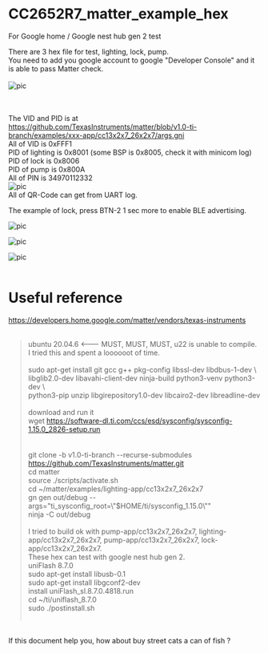 # CC2652R7_matter_example_hex
For Google home / Google nest hub gen 2 test

There are 3 hex file for test, lighting, lock, pump.<br>
You need to add you google account to google "Developer Console" and it is able to pass Matter check.<br>
<br>
![pic](pic/developer_console.png)<br><br><br>


The VID and PID is at https://github.com/TexasInstruments/matter/blob/v1.0-ti-branch/examples/xxx-app/cc13x2x7_26x2x7/args.gni <br>
All of VID is 0xFFF1 <br>
PID of lighting is 0x8001 (some BSP is 0x8005, check it with minicom log) <br>
PID of lock is 0x8006<br>
PID of pump is 0x800A<br>
All of PIN is  34970112332<br>
![pic](pic/pin_qrcode.png)<br>
All of QR-Code can get from UART log.<br>

The example of lock, press BTN-2 1 sec more to enable BLE advertising.<br>

![pic](pic/lock.png)<br>

![pic](pic/lighting.png)<br>

![pic](pic/pump.png)<br>
<br>
# Useful reference
https://developers.home.google.com/matter/vendors/texas-instruments  
<br>
> ubuntu 20.04.6 <--- MUST, MUST, MUST, u22 is unable to compile. I tried this and spent a loooooot of time.  
> <br>
> sudo apt-get install git gcc g++ pkg-config libssl-dev libdbus-1-dev \  
>   libglib2.0-dev libavahi-client-dev ninja-build python3-venv python3-dev \  
>   python3-pip unzip libgirepository1.0-dev libcairo2-dev libreadline-dev  
> <br>
> download and run it  
> wget https://software-dl.ti.com/ccs/esd/sysconfig/sysconfig-1.15.0_2826-setup.run  
> <br>
> <br>
> git clone -b v1.0-ti-branch --recurse-submodules https://github.com/TexasInstruments/matter.git  
> cd matter  
> source ./scripts/activate.sh  
> cd ~/matter/examples/lighting-app/cc13x2x7_26x2x7  
> gn gen out/debug --args="ti_sysconfig_root=\\"$HOME/ti/sysconfig_1.15.0\\""  
> ninja -C out/debug  
> <br>
> I tried to build ok with pump-app/cc13x2x7_26x2x7,
>   lighting-app/cc13x2x7_26x2x7,
> pump-app/cc13x2x7_26x2x7,
> lock-app/cc13x2x7_26x2x7.
> <br>
> These hex can test with google nest hub gen 2.
> <br>
> uniFlash 8.7.0  
> sudo apt-get install libusb-0.1  
> sudo apt-get install libgconf2-dev  
> install uniFlash_sl.8.7.0.4818.run  
> cd ~/ti/uniflash_8.7.0  
> sudo ./postinstall.sh  
> <br>

<br>
If this document help you, how about buy street cats a can of fish ?




